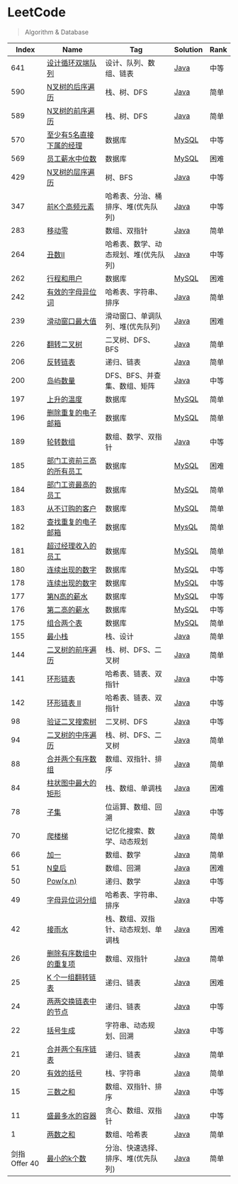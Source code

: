 # LeetCode

> Algorithm & Database

| Index         | Name                                                                                                 | Tag                                  | Solution                                                            | Rank |
| ------------- | ---------------------------------------------------------------------------------------------------- | ------------------------------------ | ------------------------------------------------------------------- | ---- |
| 641           | [设计循环双端队列](https://leetcode-cn.com/problems/design-circular-deque/)                          | 设计、队列、数组、链表               | [Java](./algorithm/java/DesignCircularDeque.java)                   | 中等 |
| 590           | [N叉树的后序遍历](https://leetcode-cn.com/problems/n-ary-tree-postorder-traversal/)                  | 栈、树、DFS                          | [Java](./algorithm/java/NAryTreePostorderTraversal.java)            | 简单 |
| 589           | [N叉树的前序遍历](https://leetcode-cn.com/problems/n-ary-tree-preorder-traversal/)                   | 栈、树、DFS                          | [Java](./algorithm/java/NAryTreePreorderTraversal.java)             | 简单 |
| 570           | [至少有5名直接下属的经理](https://leetcode-cn.com/problems/managers-with-at-least-5-direct-reports/) | 数据库                               | [MySQL](./database/mysql/managersWithAtLeast5DirectReports.sql)     | 中等 |
| 569           | [员工薪水中位数](https://leetcode-cn.com/problems/median-employee-salary/)                           | 数据库                               | [MySQL](./database/mysql/medianEmployeeSalary.sql)                  | 困难 |
| 429           | [N叉树的层序遍历](https://leetcode-cn.com/problems/n-ary-tree-level-order-traversal/)                | 树、BFS                              | [Java](./algorithm/java/NAryTreeLevelOrderTraversal.java)           | 中等 |
| 347           | [前K个高频元素](https://leetcode-cn.com/problems/top-k-frequent-elements/)                           | 哈希表、分治、桶排序、堆(优先队列)   | [Java](./algorithm/java/TopKFrequentElements.java)                  | 中等 |
| 283           | [移动零](https://leetcode-cn.com/problems/move-zeroes/)                                              | 数组、双指针                         | [Java](./algorithm/java/MoveZeroes.java)                            | 简单 |
| 264           | [丑数II](https://leetcode-cn.com/problems/ugly-number-ii/)                                           | 哈希表、数学、动态规划、堆(优先队列) | [Java](./algorithm/java/UglyNumber2.java)                           | 中等 |
| 262           | [行程和用户](https://leetcode-cn.com/problems/trips-and-users/)                                      | 数据库                               | [MySQL](./database/mysql/tripsAndUsers.sql)                         | 困难 |
| 242           | [有效的字母异位词](https://leetcode-cn.com/problems/valid-anagram/)                                  | 哈希表、字符串、排序                 | [Java](./algorithm/java/ValidAnagram.java)                          | 简单 |
| 239           | [滑动窗口最大值](https://leetcode-cn.com/problems/sliding-window-maximum/)                           | 滑动窗口、单调队列、堆(优先队列)     | [Java](./algorithm/java/SlidingWindowMaximum.java)                  | 困难 |
| 226           | [翻转二叉树](https://leetcode-cn.com/problems/invert-binary-tree/)                                   | 二叉树、DFS、BFS                     | [Java](./algorithm/java/InvertBinaryTree.java)                      | 简单 |
| 206           | [反转链表](https://leetcode-cn.com/problems/reverse-linked-list/)                                    | 递归、链表                           | [Java](./algorithm/java/ReverseLinkedList.java)                     | 简单 |
| 200           | [岛屿数量](https://leetcode-cn.com/problems/number-of-islands/)                                      | DFS、BFS、并查集、数组、矩阵         | [Java](./algorithm/java/NumberOfIslands.java)                       | 中等 |
| 197           | [上升的温度](https://leetcode-cn.com/problems/rising-temperature/)                                   | 数据库                               | [MySQL](./database/mysql/risingTemperature.sql)                     | 简单 |
| 196           | [删除重复的电子邮箱](https://leetcode-cn.com/problems/delete-duplicate-emails/)                      | 数据库                               | [MySQL](./database/mysql/deleteDuplicateEmails.sql)                 | 简单 |
| 189           | [轮转数组](https://leetcode-cn.com/problems/rotate-array/)                                           | 数组、数学、双指针                   | [Java](./algorithm/java/RotateArray.java)                           | 中等 |
| 185           | [部门工资前三高的所有员工](https://leetcode-cn.com/problems/department-top-three-salaries/)          | 数据库                               | [MySQL](./database/mysql/departmentTopThreeSalaries.sql)            | 困难 |
| 184           | [部门工资最高的员工](https://leetcode-cn.com/problems/department-highest-salary/)                    | 数据库                               | [MySQL](./database/mysql/departmentHighestSalary.sql)               | 简单 |
| 183           | [从不订购的客户](https://leetcode-cn.com/problems/customers-who-never-order/)                        | 数据库                               | [MySQL](./database/mysql/customersWhoNeverOrder.sql)                | 简单 |
| 182           | [查找重复的电子邮箱](https://leetcode-cn.com/problems/duplicate-emails/)                             | 数据库                               | [MysQL](./database/mysql/duplicateEmails.sql)                       | 简单 |
| 181           | [超过经理收入的员工](https://leetcode-cn.com/problems/employees-earning-more-than-their-managers/)   | 数据库                               | [MySQL](./database/mysql/employeesEarningMoreThanTheirManagers.sql) | 简单 |
| 180           | [连续出现的数字](https://leetcode-cn.com/problems/consecutive-numbers/)                              | 数据库                               | [MySQL](./database/mysql/consecutiveNumbers.sql)                    | 中等 |
| 178           | [连续出现的数字](https://leetcode-cn.com/problems/consecutive-numbers/)                              | 数据库                               | [MySQL](./database/mysql/rankScores.sql)                            | 中等 |
| 177           | [第N高的薪水](https://leetcode-cn.com/problems/nth-highest-salary/)                                  | 数据库                               | [MySQL](./database/mysql/nthHighestSalary.sql)                      | 中等 |
| 176           | [第二高的薪水](https://leetcode-cn.com/problems/second-highest-salary/)                              | 数据库                               | [MySQL](./database/mysql/secondHighestSalary.sql)                   | 中等 |
| 175           | [组合两个表](https://leetcode-cn.com/problems/combine-two-tables/)                                   | 数据库                               | [MySQL](./database/mysql/combineTwoTables.sql)                      | 简单 |
| 155           | [最小栈](https://leetcode-cn.com/problems/min-stack/)                                                | 栈、设计                             | [Java](./algorithm/java/MinStack.java)                              | 简单 |
| 144           | [二叉树的前序遍历](https://leetcode-cn.com/problems/binary-tree-preorder-traversal/)                 | 栈、树、DFS、二叉树                  | [Java](./algorithm/java/BinaryTreePreorderTraversal.java)           | 简单 |
| 141           | [环形链表](https://leetcode-cn.com/problems/linked-list-cycle/)                                      | 哈希表、链表、双指针                 | [Java](./algorithm/java/LinkedListCycle.java)                       | 中等 |
| 142           | [环形链表 II](https://leetcode-cn.com/problems/linked-list-cycle-ii/)                                | 哈希表、链表、双指针                 | [Java](./algorithm/java/LinkedListCycle2.java)                      | 中等 |
| 98            | [验证二叉搜索树](https://leetcode-cn.com/problems/validate-binary-search-tree/)                      | 二叉树、DFS                          | [Java](./algorithm/java/ValidateBinarySearchTree.java)              | 中等 |
| 94            | [二叉树的中序遍历](https://leetcode-cn.com/problems/binary-tree-inorder-traversal/)                  | 栈、树、DFS、二叉树                  | [Java](./algorithm/java/BinaryTreeInorderTraversal.java)            | 简单 |
| 88            | [合并两个有序数组](https://leetcode-cn.com/problems/merge-sorted-array/)                             | 数组、双指针、排序                   | [Java](./algorithm/java/MergeSortedArray.java)                      | 简单 |
| 84            | [柱状图中最大的矩形](https://leetcode-cn.com/problems/largest-rectangle-in-histogram/)               | 栈、数组、单调栈                     | [Java](./algorithm/java/LargestRectangleInHistogram.java)           | 困难 |
| 78            | [子集](https://leetcode-cn.com/problems/subsets/)                                                    | 位运算、数组、回溯                   | [Java](./algorithm/java/Subsets.java)                               | 中等 |
| 70            | [爬楼梯](https://leetcode-cn.com/problems/climbing-stairs/)                                          | 记忆化搜索、数学、动态规划           | [Java](./algorithm/java/ClimbingStairs.java)                        | 简单 |
| 66            | [加一](https://leetcode-cn.com/problems/plus-one/)                                                   | 数组、数学                           | [Java](./algorithm/java/PlusOne.java)                               | 简单 |
| 51            | [N皇后](https://leetcode-cn.com/problems/n-queens/)                                                  | 数组、回溯                           | [Java](./algorithm/java/NQueens.java)                               | 困难 |
| 50            | [Pow(x,n)](https://leetcode-cn.com/problems/powx-n/)                                                 | 递归、数学                           | [Java](./algorithm/java/PowxN.java)                                 | 中等 |
| 49            | [字母异位词分组](https://leetcode-cn.com/problems/group-anagrams/)                                   | 哈希表、字符串、排序                 | [Java](./algorithm/java/GroupAnagrams.java)                         | 中等 |
| 42            | [接雨水](https://leetcode-cn.com/problems/trapping-rain-water/)                                      | 栈、数组、双指针、动态规划、单调栈   | [Java](./algorithm/java/TrappingRainWater.java)                     | 困难 |
| 26            | [删除有序数组中的重复项](https://leetcode-cn.com/problems/remove-duplicates-from-sorted-array/)      | 数组、双指针                         | [Java](./algorithm/java/RemoveDuplicatesFromSortedArray.java)       | 简单 |
| 25            | [K 个一组翻转链表](https://leetcode-cn.com/problems/reverse-nodes-in-k-group/)                       | 递归、链表                           | [Java](./algorithm/java/ReverseNodesInKGroup.java)                  | 困难 |
| 24            | [两两交换链表中的节点](https://leetcode-cn.com/problems/swap-nodes-in-pairs/)                        | 递归、链表                           | [Java](./algorithm/java/SwapNodesInPairs.java)                      | 中等 |
| 22            | [括号生成](https://leetcode-cn.com/problems/generate-parentheses/)                                   | 字符串、动态规划、回溯               | [Java](./algorithm/java/GenerateParentheses.java)                   | 中等 |
| 21            | [合并两个有序链表](https://leetcode-cn.com/problems/merge-two-sorted-lists/)                         | 递归、链表                           | [Java](./algorithm/java/MergeTwoSortedLists.java)                   | 简单 |
| 20            | [有效的括号](https://leetcode-cn.com/problems/valid-parentheses/)                                    | 栈、字符串                           | [Java](./algorithm/java/ValidParentheses.java)                      | 简单 |
| 15            | [三数之和](https://leetcode-cn.com/problems/3sum/)                                                   | 数组、双指针、排序                   | [Java](./algorithm/java/ThreeSum.java)                              | 中等 |
| 11            | [盛最多水的容器](https://leetcode-cn.com/problems/container-with-most-water/)                        | 贪心、数组、双指针                   | [Java](./algorithm/java/ContainerWithMostWater.java)                | 中等 |
| 1             | [两数之和](https://leetcode-cn.com/problems/two-sum/)                                                | 数组、哈希表                         | [Java](./algorithm/java/TwoSum.java)                                | 简单 |
| 剑指 Offer 40 | [最小的k个数](https://leetcode-cn.com/problems/zui-xiao-de-kge-shu-lcof/)                            | 分治、快速选择、排序、堆(优先队列)   | [Java](./algorithm/java/ZuiXiaoDeKgeShuLcof.java)                   | 简单 |
